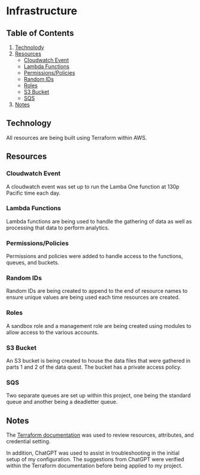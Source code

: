# Infrastructure

## Table of Contents

1. [Technolody](#technology)
2. [Resources](#resources)
    - [Cloudwatch Event](#cloudwatch-event)
    - [Lambda Functions](#lambda-functions)
    - [Permissions/Policies](#permissionspolicies)
    - [Random IDs](#random-ids)
    - [Roles](#roles)
    - [S3 Bucket](#s3-bucket)
    - [SQS](#sqs)
3. [Notes](#notes)

## Technology

All resources are being built using Terraform within AWS.

## Resources

### Cloudwatch Event

A cloudwatch event was set up to run the Lamba One function at 130p Pacific time each day.

### Lambda Functions

Lambda functions are being used to handle the gathering of data as well as processing that data to perform analytics.

### Permissions/Policies

Permissions and policies were added to handle access to the functions, queues, and buckets.

### Random IDs

Random IDs are being created to append to the end of resource names to ensure unique values are being used each time resources are created.

### Roles

A sandbox role and a management role are being created using modules to allow access to the various accounts.

### S3 Bucket

An S3 bucket is being created to house the data files that were gathered in parts 1 and 2 of the data quest. The bucket has a private access policy.

### SQS

Two separate queues are set up within this project, one being the standard queue and another being a deadletter queue.

## Notes

The [Terraform documentation](https://registry.terraform.io/providers/hashicorp/aws/latest/docs) was used to review resources, attributes, and credential setting.

In addition, ChatGPT was used to assist in troubleshooting in the initial setup of my configuration. The suggestions from ChatGPT were verified within the Terraform documentation before being applied to my project.
